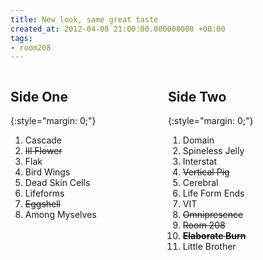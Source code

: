 ```yaml
---
title: New look, same great taste
created_at: 2012-04-08 21:00:00.000000000 +00:00
tags:
- room208
---
```


<div style="display: table; width: 100%;">

<div style="display: table-cell; width: 50%; vertical-align: top;" markdown="1">

## Side One
{:style="margin: 0;"}

1.  Cascade
2.  <s>Ill Flower</s>
3.  Flak
4.  Bird Wings
5.  Dead Skin Cells
6.  Lifeforms
7.  <s>Eggshell</s>
8.  Among Myselves

</div>

<div style="display: table-cell; width: 50%; vertical-align: top;" markdown="1">

## Side Two
{:style="margin: 0;"}

1.  Domain
2.  Spineless Jelly
3.  Interstat
4.  <s>Vertical Pig</s>
5.  Cerebral
6.  Life Form Ends
7.  VIT
8.  <s>Omnipresence</s>
9.  <s>Room 208</s>
10. **<s>Elaborate Burn</s>**
11. Little Brother

</div>

</div>
